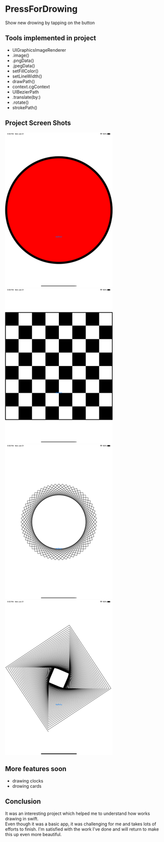 # PressForDrowing
Show new drowing by tapping on the button 
## Tools implemented in project
- UIGraphicsImageRenderer
- .image()
- .pngData()
- .jpegData()
- setFillColor()
- setLineWidth()
- drawPath()
- context.cgContext
- UIBezierPath
- .translate(by:)
- .rotate()
- strokePath()
 ## Project Screen Shots
<img src="TapForDrowing/Screen1.png" width="350"><img src="TapForDrowing/Screen2.png" width="350">
<img src="TapForDrowing/Screen3.png" width="350"><img src="TapForDrowing/Screen4.png" width="350">

## More features soon 
- drawing clocks
- drowing cards
## Conclusion 
It was an interesting project which helped me to understand how works drawing in swift.  
Even though it was a basic app, it was challenging for me and takes lots of efforts to finish.
I'm satisfied with the work I've done and will return to make this up even more beautiful.

